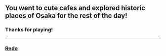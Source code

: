 ## You went to cute cafes and explored historic places of Osaka for the rest of the day!
### Thanks for playing!
---

### [Redo](home.md)
